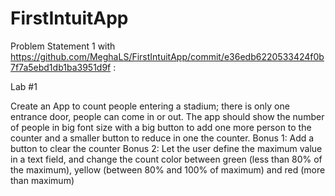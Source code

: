 # FirstIntuitApp
Problem Statement 1 with https://github.com/MeghaLS/FirstIntuitApp/commit/e36edb6220533424f0b7f7a5ebd1db1ba3951d9f : 

Lab #1

Create an App to count people entering a stadium; there is only one entrance door, people can come in or out. The app should show the number of people in big font size with a big button to add one more person to the counter and a smaller button to reduce in one the counter.
Bonus 1: Add a button to clear the counter
Bonus 2: Let the user define the maximum value in a text field, and change the count color between green (less than 80% of the maximum), yellow (between 80% and 100% of maximum) and red (more than maximum)

